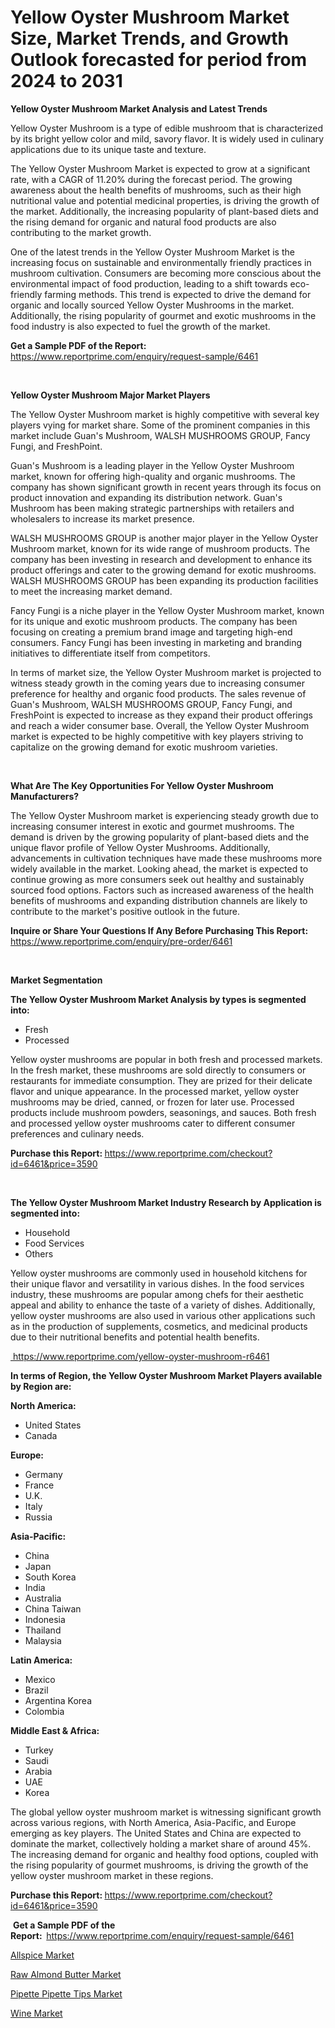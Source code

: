 <p><h1>Yellow Oyster Mushroom Market Size, Market Trends, and Growth Outlook forecasted for period from 2024 to 2031</h1></p><p><strong>Yellow Oyster Mushroom Market Analysis and Latest Trends</strong></p>
<p><p>Yellow Oyster Mushroom is a type of edible mushroom that is characterized by its bright yellow color and mild, savory flavor. It is widely used in culinary applications due to its unique taste and texture.</p><p>The Yellow Oyster Mushroom Market is expected to grow at a significant rate, with a CAGR of 11.20% during the forecast period. The growing awareness about the health benefits of mushrooms, such as their high nutritional value and potential medicinal properties, is driving the growth of the market. Additionally, the increasing popularity of plant-based diets and the rising demand for organic and natural food products are also contributing to the market growth.</p><p>One of the latest trends in the Yellow Oyster Mushroom Market is the increasing focus on sustainable and environmentally friendly practices in mushroom cultivation. Consumers are becoming more conscious about the environmental impact of food production, leading to a shift towards eco-friendly farming methods. This trend is expected to drive the demand for organic and locally sourced Yellow Oyster Mushrooms in the market. Additionally, the rising popularity of gourmet and exotic mushrooms in the food industry is also expected to fuel the growth of the market.</p></p>
<p><strong>Get a Sample PDF of the Report:&nbsp;</strong> <a href="https://www.reportprime.com/enquiry/request-sample/6461">https://www.reportprime.com/enquiry/request-sample/6461</a></p>
<p>&nbsp;</p>
<p><strong>Yellow Oyster Mushroom Major Market Players</strong></p>
<p><p>The Yellow Oyster Mushroom market is highly competitive with several key players vying for market share. Some of the prominent companies in this market include Guan's Mushroom, WALSH MUSHROOMS GROUP, Fancy Fungi, and FreshPoint.</p><p>Guan's Mushroom is a leading player in the Yellow Oyster Mushroom market, known for offering high-quality and organic mushrooms. The company has shown significant growth in recent years through its focus on product innovation and expanding its distribution network. Guan's Mushroom has been making strategic partnerships with retailers and wholesalers to increase its market presence.</p><p>WALSH MUSHROOMS GROUP is another major player in the Yellow Oyster Mushroom market, known for its wide range of mushroom products. The company has been investing in research and development to enhance its product offerings and cater to the growing demand for exotic mushrooms. WALSH MUSHROOMS GROUP has been expanding its production facilities to meet the increasing market demand.</p><p>Fancy Fungi is a niche player in the Yellow Oyster Mushroom market, known for its unique and exotic mushroom products. The company has been focusing on creating a premium brand image and targeting high-end consumers. Fancy Fungi has been investing in marketing and branding initiatives to differentiate itself from competitors.</p><p>In terms of market size, the Yellow Oyster Mushroom market is projected to witness steady growth in the coming years due to increasing consumer preference for healthy and organic food products. The sales revenue of Guan's Mushroom, WALSH MUSHROOMS GROUP, Fancy Fungi, and FreshPoint is expected to increase as they expand their product offerings and reach a wider consumer base. Overall, the Yellow Oyster Mushroom market is expected to be highly competitive with key players striving to capitalize on the growing demand for exotic mushroom varieties.</p></p>
<p>&nbsp;</p>
<p><strong>What Are The Key Opportunities For Yellow Oyster Mushroom Manufacturers?</strong></p>
<p><p>The Yellow Oyster Mushroom market is experiencing steady growth due to increasing consumer interest in exotic and gourmet mushrooms. The demand is driven by the growing popularity of plant-based diets and the unique flavor profile of Yellow Oyster Mushrooms. Additionally, advancements in cultivation techniques have made these mushrooms more widely available in the market. Looking ahead, the market is expected to continue growing as more consumers seek out healthy and sustainably sourced food options. Factors such as increased awareness of the health benefits of mushrooms and expanding distribution channels are likely to contribute to the market's positive outlook in the future.</p></p>
<p><strong>Inquire or Share Your Questions If Any Before Purchasing This Report:</strong> <a href="https://www.reportprime.com/enquiry/pre-order/6461">https://www.reportprime.com/enquiry/pre-order/6461</a></p>
<p>&nbsp;</p>
<p><strong>Market Segmentation</strong></p>
<p><strong>The Yellow Oyster Mushroom Market Analysis by types is segmented into:</strong></p>
<p><ul><li>Fresh</li><li>Processed</li></ul></p>
<p><p>Yellow oyster mushrooms are popular in both fresh and processed markets. In the fresh market, these mushrooms are sold directly to consumers or restaurants for immediate consumption. They are prized for their delicate flavor and unique appearance. In the processed market, yellow oyster mushrooms may be dried, canned, or frozen for later use. Processed products include mushroom powders, seasonings, and sauces. Both fresh and processed yellow oyster mushrooms cater to different consumer preferences and culinary needs.</p></p>
<p><strong>Purchase this Report:&nbsp;</strong><a href="https://www.reportprime.com/checkout?id=6461&price=3590">https://www.reportprime.com/checkout?id=6461&price=3590</a></p>
<p>&nbsp;</p>
<p><strong>The Yellow Oyster Mushroom Market Industry Research by Application is segmented into:</strong></p>
<p><ul><li>Household</li><li>Food Services</li><li>Others</li></ul></p>
<p><p>Yellow oyster mushrooms are commonly used in household kitchens for their unique flavor and versatility in various dishes. In the food services industry, these mushrooms are popular among chefs for their aesthetic appeal and ability to enhance the taste of a variety of dishes. Additionally, yellow oyster mushrooms are also used in various other applications such as in the production of supplements, cosmetics, and medicinal products due to their nutritional benefits and potential health benefits.</p></p>
<p><a href="https://www.reportprime.com/yellow-oyster-mushroom-r6461">&nbsp;https://www.reportprime.com/yellow-oyster-mushroom-r6461</a></p>
<p><strong>In terms of Region, the Yellow Oyster Mushroom Market Players available by Region are:</strong></p>
<p>
    <p> <strong> North America: </strong>
        <ul>
            <li>United States</li>
            <li>Canada</li>
        </ul>
        </p> 
    <p> <strong> Europe: </strong>
        <ul>
            <li>Germany</li>
            <li>France</li>
            <li>U.K.</li>
            <li>Italy</li>
            <li>Russia</li>
        </ul>
        </p> 
    <p> <strong> Asia-Pacific: </strong>
        <ul>
            <li>China</li>
            <li>Japan</li>
            <li>South Korea</li>
            <li>India</li>
            <li>Australia</li>
            <li>China Taiwan</li>
            <li>Indonesia</li>
            <li>Thailand</li>
            <li>Malaysia</li>
        </ul>
        </p> 
    <p> <strong> Latin America: </strong>
        <ul>
            <li>Mexico</li>
            <li>Brazil</li>
            <li>Argentina Korea</li>
            <li>Colombia</li>
        </ul>
        </p> 
    <p> <strong> Middle East & Africa: </strong>
        <ul>
            <li>Turkey</li>
            <li>Saudi</li>
            <li>Arabia</li>
            <li>UAE</li>
            <li>Korea</li>
        </ul>
    </p>
    </p>
<p><p>The global yellow oyster mushroom market is witnessing significant growth across various regions, with North America, Asia-Pacific, and Europe emerging as key players. The United States and China are expected to dominate the market, collectively holding a market share of around 45%. The increasing demand for organic and healthy food options, coupled with the rising popularity of gourmet mushrooms, is driving the growth of the yellow oyster mushroom market in these regions.</p></p>
<p><strong>Purchase this Report: </strong><a href="https://www.reportprime.com/checkout?id=6461&price=3590">https://www.reportprime.com/checkout?id=6461&price=3590</a></p>
<p>&nbsp;<strong>Get a Sample PDF of the Report:&nbsp;&nbsp;</strong><a href="https://www.reportprime.com/enquiry/request-sample/6461">https://www.reportprime.com/enquiry/request-sample/6461</a></p>
<p><strong></strong></p>
<p><p><a href="https://github.com/dmmanir420/Market-Research-Report-List-1/blob/main/allspice-market.md">Allspice Market</a></p><p><a href="https://github.com/susanjprice2023/Market-Research-Report-List-2/blob/main/raw-almond-butter-market.md">Raw Almond Butter Market</a></p><p><a href="https://issuu.com/reportprime-2/docs/pipette-pipette-tips-market-size-20_18ce82242e1b51">Pipette Pipette Tips Market</a></p><p><a href="https://issuu.com/reportprime-2/docs/wine-market-size-2030.pptx">Wine Market</a></p></p>